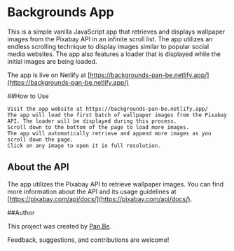 # Backgrounds App

This is a simple vanilla JavaScript app that retrieves and displays wallpaper images from the Pixabay API in an infinite scroll list. The app utilizes an endless scrolling technique to display images similar to popular social media websites. The app also features a loader that is displayed while the initial images are being loaded.

The app is live on Netlify at [https://backgrounds-pan-be.netlify.app/](https://backgrounds-pan-be.netlify.app/)

##How to Use

    Visit the app website at https://backgrounds-pan-be.netlify.app/
    The app will load the first batch of wallpaper images from the Pixabay API. The loader will be displayed during this process.
    Scroll down to the bottom of the page to load more images.
    The app will automatically retrieve and append more images as you scroll down the page.
    Click on any image to open it in full resolution.

## About the API

The app utilizes the Pixabay API to retrieve wallpaper images. You can find more information about the API and its usage guidelines at [https://pixabay.com/api/docs/](https://pixabay.com/api/docs/).

##Author

This project was created by [Pan.Be](https://pan-be.vercel.app/).

Feedback, suggestions, and contributions are welcome!
